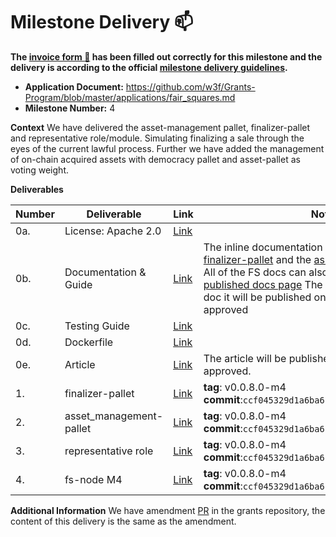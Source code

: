 # Milestone Delivery :mailbox:

**The [invoice form :pencil:](https://docs.google.com/forms/d/e/1FAIpQLSfmNYaoCgrxyhzgoKQ0ynQvnNRoTmgApz9NrMp-hd8mhIiO0A/viewform) has been filled out correctly for this milestone and the delivery is according to the official [milestone delivery guidelines](https://github.com/w3f/Grants-Program/blob/master/docs/milestone-deliverables-guidelines.md).**

- **Application Document:** https://github.com/w3f/Grants-Program/blob/master/applications/fair_squares.md
- **Milestone Number:** 4

**Context**
We have delivered the asset-management pallet, finalizer-pallet and representative role/module. Simulating finalizing a sale through the eyes of the current lawful process. Further we have added the management of on-chain acquired assets with democracy pallet and asset-pallet as voting weight.

**Deliverables**

| Number | Deliverable             | Link                                                                                                     | Notes                                                                                                                                                                                                                                                                                                                                                                                                                                                                                                           |
| ------ | ----------------------- | -------------------------------------------------------------------------------------------------------- | --------------------------------------------------------------------------------------------------------------------------------------------------------------------------------------------------------------------------------------------------------------------------------------------------------------------------------------------------------------------------------------------------------------------------------------------------------------------------------------------------------------- |
| 0a.    | License: Apache 2.0     | [Link](https://github.com/Fair-Squares/fair-squares/blob/main/LICENSE)                                   |                                                                                                                                                                                                                                                                                                                                                                                                                                                                                                                 |
| 0b.    | Documentation & Guide   | [Link](https://docs.google.com/document/d/12Q7jXUIdja_ni-VFyIUWDgCFK9Ie0-cUwn7-4-BB8xU/edit?usp=sharing) | The inline documentation is the lib.rs files of [finalizer-pallet](https://github.com/Fair-Squares/fair-squares/blob/main/pallets/finalizer/src/lib.rs) and the [asset_management-pallet](https://github.com/Fair-Squares/fair-squares/blob/main/pallets/asset_management/src/lib.rs). All of the FS docs can also be found on the [published docs page](https://fair-squares.github.io/fair-squares/fs_node/index.html) The basic tutorial is in the G-doc it will be published once the milestone is approved |
| 0c.    | Testing Guide           | [Link](https://github.com/Fair-Squares/fair-squares#run-all-tests)                                       |                                                                                                                                                                                                                                                                                                                                                                                                                                                                                                                 |
| 0d.    | Dockerfile              | [Link](https://github.com/Fair-Squares/fair-squares/blob/main/Dockerfile)                                |                                                                                                                                                                                                                                                                                                                                                                                                                                                                                                                 |
| 0e.    | Article                 | [Link](https://docs.google.com/document/d/101Rpnn907J0F4xrVlYNCAsT1fCYRenL6qUdZrSOdCdc/edit?usp=sharing) | The article will be published once the milestone is approved.                                                                                                                                                                                                                                                                                                                                                                                                                                                   |
| 1.     | finalizer-pallet        | [Link](https://github.com/Fair-Squares/fair-squares/tree/main/pallets/finalizer)                         | **tag**: v0.0.8.0-m4 </br> **commit**:`ccf045329d1a6ba617dd6c0d42b5613aa6986d4d`                                                                                                                                                                                                                                                                                                                                                                                                                                |
| 2.     | asset_management-pallet | [Link](https://github.com/Fair-Squares/fair-squares/tree/main/pallets/asset_management)                  | **tag**: v0.0.8.0-m4 </br> **commit**:`ccf045329d1a6ba617dd6c0d42b5613aa6986d4d`                                                                                                                                                                                                                                                                                                                                                                                                                                |
| 3.     | representative role     | [Link](https://github.com/Fair-Squares/fair-squares/blob/main/pallets/roles/src/types.rs#L174-L213)      | **tag**: v0.0.8.0-m4 </br> **commit**:`ccf045329d1a6ba617dd6c0d42b5613aa6986d4d`                                                                                                                                                                                                                                                                                                                                                                                                                                |
| 4.     | fs-node M4              | [Link](https://github.com/Fair-Squares/fair-squares)                                                     | **tag**: v0.0.8.0-m4 </br> **commit**:`ccf045329d1a6ba617dd6c0d42b5613aa6986d4d`                                                                                                                                                                                                                                                                                                                                                                                                                                |

**Additional Information**
We have amendment [PR](https://github.com/w3f/Grants-Program/pull/1330) in the grants repository, the content of this delivery is the same as the amendment.
